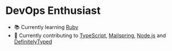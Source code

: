 # DevOps Enthusiast
- 📚 Currently learning [Ruby](https://www.ruby-lang.org/en/)
- 📖 Currently contributing to [TypeScript](https://github.com/microsoft/TypeScript), [Mailspring](https://getmailspring.com/), [Node.js](https://github.com/nodejs/node) and [DefinitelyTyped](https://github.com/DefinitelyTyped/DefinitelyTyped)
